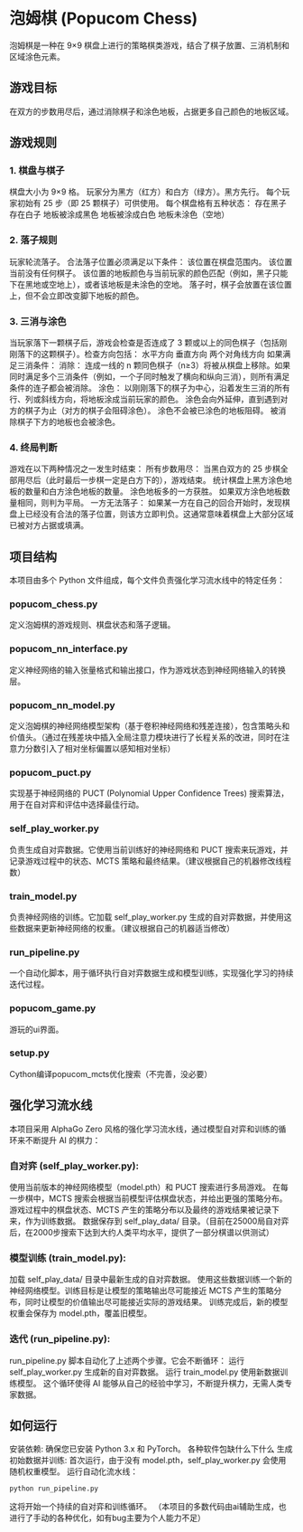 # 泡姆棋 (Popucom Chess)
泡姆棋是一种在 9×9 棋盘上进行的策略棋类游戏，结合了棋子放置、三消机制和区域涂色元素。

## 游戏目标
在双方的步数用尽后，通过消除棋子和涂色地板，占据更多自己颜色的地板区域。

## 游戏规则
### 1. 棋盘与棋子
棋盘大小为 9×9 格。
玩家分为黑方（红方）和白方（绿方）。黑方先行。
每个玩家初始有 25 步（即 25 颗棋子）可供使用。
每个棋盘格有五种状态：
存在黑子
存在白子
地板被涂成黑色
地板被涂成白色
地板未涂色（空地）

### 2. 落子规则
玩家轮流落子。
合法落子位置必须满足以下条件：
该位置在棋盘范围内。
该位置当前没有任何棋子。
该位置的地板颜色与当前玩家的颜色匹配（例如，黑子只能下在黑地或空地上），或者该地板是未涂色的空地。
落子时，棋子会放置在该位置上，但不会立即改变脚下地板的颜色。

### 3. 三消与涂色
当玩家落下一颗棋子后，游戏会检查是否连成了 3 颗或以上的同色棋子（包括刚刚落下的这颗棋子）。检查方向包括：
水平方向
垂直方向
两个对角线方向
如果满足三消条件：
消除： 连成一线的 n 颗同色棋子（n≥3）将被从棋盘上移除。如果同时满足多个三消条件（例如，一个子同时触发了横向和纵向三消），则所有满足条件的连子都会被消除。
涂色： 以刚刚落下的棋子为中心，沿着发生三消的所有行、列或斜线方向，将地板涂成当前玩家的颜色。
涂色会向外延伸，直到遇到对方的棋子为止（对方的棋子会阻碍涂色）。
涂色不会被已涂色的地板阻碍。
被消除棋子下方的地板也会被涂色。

### 4. 终局判断
游戏在以下两种情况之一发生时结束：
所有步数用尽： 当黑白双方的 25 步棋全部用尽后（此时最后一步棋一定是白方下的），游戏结束。
统计棋盘上黑方涂色地板的数量和白方涂色地板的数量。
涂色地板多的一方获胜。
如果双方涂色地板数量相同，则判为平局。
一方无法落子： 如果某一方在自己的回合开始时，发现棋盘上已经没有合法的落子位置，则该方立即判负。这通常意味着棋盘上大部分区域已被对方占据或填满。

## 项目结构
本项目由多个 Python 文件组成，每个文件负责强化学习流水线中的特定任务：
### popucom_chess.py
定义泡姆棋的游戏规则、棋盘状态和落子逻辑。
### popucom_nn_interface.py
定义神经网络的输入张量格式和输出接口，作为游戏状态到神经网络输入的转换层。
### popucom_nn_model.py
定义泡姆棋的神经网络模型架构（基于卷积神经网络和残差连接），包含策略头和价值头。（通过在残差块中插入全局注意力模块进行了长程关系的改进，同时在注意力分数引入了相对坐标偏置以感知相对坐标）
### popucom_puct.py
实现基于神经网络的 PUCT (Polynomial Upper Confidence Trees) 搜索算法，用于在自对弈和评估中选择最佳行动。
### self_play_worker.py
负责生成自对弈数据。它使用当前训练好的神经网络和 PUCT 搜索来玩游戏，并记录游戏过程中的状态、MCTS 策略和最终结果。（建议根据自己的机器修改线程数）
### train_model.py
负责神经网络的训练。它加载 self_play_worker.py 生成的自对弈数据，并使用这些数据来更新神经网络的权重。（建议根据自己的机器适当修改）
### run_pipeline.py
一个自动化脚本，用于循环执行自对弈数据生成和模型训练，实现强化学习的持续迭代过程。
### popucom_game.py
游玩的ui界面。
### setup.py
Cython编译popucom_mcts优化搜索（不完善，没必要）

## 强化学习流水线
本项目采用 AlphaGo Zero 风格的强化学习流水线，通过模型自对弈和训练的循环来不断提升 AI 的棋力：

### 自对弈 (self_play_worker.py):
使用当前版本的神经网络模型（model.pth）和 PUCT 搜索进行多局游戏。
在每一步棋中，MCTS 搜索会根据当前模型评估棋盘状态，并给出更强的策略分布。
游戏过程中的棋盘状态、MCTS 产生的策略分布以及最终的游戏结果被记录下来，作为训练数据。
数据保存到 self_play_data/ 目录。（目前在25000局自对弈后，在2000步搜索下达到大约人类平均水平，提供了一部分棋谱以供测试）

### 模型训练 (train_model.py):
加载 self_play_data/ 目录中最新生成的自对弈数据。
使用这些数据训练一个新的神经网络模型。训练目标是让模型的策略输出尽可能接近 MCTS 产生的策略分布，同时让模型的价值输出尽可能接近实际的游戏结果。
训练完成后，新的模型权重会保存为 model.pth，覆盖旧模型。

### 迭代 (run_pipeline.py):
run_pipeline.py 脚本自动化了上述两个步骤。它会不断循环：
运行 self_play_worker.py 生成新的自对弈数据。
运行 train_model.py 使用新数据训练模型。
这个循环使得 AI 能够从自己的经验中学习，不断提升棋力，无需人类专家数据。

## 如何运行
安装依赖: 确保您已安装 Python 3.x 和 PyTorch。
各种软件包缺什么下什么
生成初始数据并训练:
首次运行，由于没有 model.pth，self_play_worker.py 会使用随机权重模型。
运行自动化流水线：
```
python run_pipeline.py
```
这将开始一个持续的自对弈和训练循环。
（本项目的多数代码由ai辅助生成，也进行了手动的各种优化，如有bug主要为个人能力不足）
